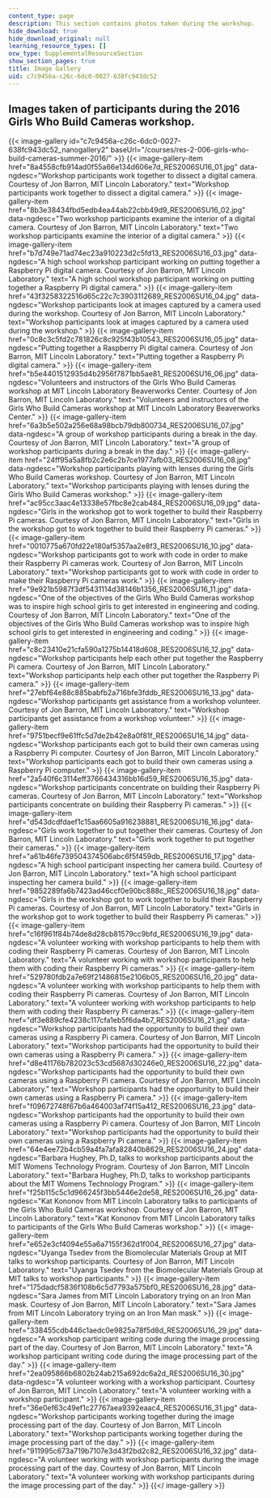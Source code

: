 ```yaml
---
content_type: page
description: This section contains photos taken during the workshop.
hide_download: true
hide_download_original: null
learning_resource_types: []
ocw_type: SupplementalResourceSection
show_section_pages: true
title: Image Gallery
uid: c7c9456a-c26c-6dc0-0027-638fc943dc52
---
```


Images taken of participants during the 2016 Girls Who Build Cameras workshop.
------------------------------------------------------------------------------
{{< image-gallery id="c7c9456a-c26c-6dc0-0027-638fc943dc52_nanogallery2" baseUrl="/courses/res-2-006-girls-who-build-cameras-summer-2016/" >}}
{{< image-gallery-item href="8a4558cfb914ad0f55a66e134d606e7d_RES2006SU16_01.jpg" data-ngdesc="Workshop participants work together to dissect a digital camera. Courtesy of Jon Barron, MIT Lincoln Laboratory." text="Workshop participants work together to dissect a digital camera." >}}
{{< image-gallery-item href="8b3e38434fbd5edb4ea44ab22cbb49d9_RES2006SU16_02.jpg" data-ngdesc="Two workshop participants examine the interior of a digital camera. Courtesy of Jon Barron, MIT Lincoln Laboratory." text="Two workshop participants examine the interior of a digital camera." >}}
{{< image-gallery-item href="b7d749e71ad74ec23a910223d2c5fd13_RES2006SU16_03.jpg" data-ngdesc="A high school workshop participant working on putting together a Raspberry Pi digital camera. Courtesy of Jon Barron, MIT Lincoln Laboratory." text="A high school workshop participant working on putting together a Raspberry Pi digital camera." >}}
{{< image-gallery-item href="43f3258322516d65c22c7c3903112689_RES2006SU16_04.jpg" data-ngdesc="Workshop participants look at images captured by a camera used during the workshop. Courtesy of Jon Barron, MIT Lincoln Laboratory." text="Workshop participants look at images captured by a camera used during the workshop." >}}
{{< image-gallery-item href="0c8c3c5fd2c781826c8c925f43b10543_RES2006SU16_05.jpg" data-ngdesc="Putting together a Raspberry Pi digital camera. Courtesy of Jon Barron, MIT Lincoln Laboratory." text="Putting together a Raspberry Pi digital camera." >}}
{{< image-gallery-item href="b5e4401512935d4b2956f7871bb5ae81_RES2006SU16_06.jpg" data-ngdesc="Volunteers and instructors of the Girls Who Build Cameras workshop at MIT Lincoln Laboratory Beaverworks Center. Courtesy of Jon Barron, MIT Lincoln Laboratory." text="Volunteers and instructors of the Girls Who Build Cameras workshop at MIT Lincoln Laboratory Beaverworks Center." >}}
{{< image-gallery-item href="6a3b5e502a256e68a98bcb79db800734_RES2006SU16_07.jpg" data-ngdesc="A group of workshop participants during a break in the day. Courtesy of Jon Barron, MIT Lincoln Laboratory." text="A group of workshop participants during a break in the day." >}}
{{< image-gallery-item href="24ff95a5a8fb2c2e6c2b7ce1977afb03_RES2006SU16_08.jpg" data-ngdesc="Workshop participants playing with lenses during the Girls Who Build Cameras workshop. Courtesy of Jon Barron, MIT Lincoln Laboratory." text="Workshop participants playing with lenses during the Girls Who Build Cameras workshop." >}}
{{< image-gallery-item href="ac95cc3aac4e13338e57fbc8e2cab484_RES2006SU16_09.jpg" data-ngdesc="Girls in the workshop got to work together to build their Raspberry Pi cameras. Courtesy of Jon Barron, MIT Lincoln Laboratory." text="Girls in the workshop got to work together to build their Raspberry Pi cameras." >}}
{{< image-gallery-item href="0010775a670fd22e180af5357aa2e8f3_RES2006SU16_10.jpg" data-ngdesc="Workshop participants got to work with code in order to make their Raspberry Pi cameras work. Courtesy of Jon Barron, MIT Lincoln Laboratory." text="Workshop participants got to work with code in order to make their Raspberry Pi cameras work." >}}
{{< image-gallery-item href="9e921b5987f3df5431114d38146b1356_RES2006SU16_11.jpg" data-ngdesc="One of the objectives of the Girls Who Build Cameras workshop was to inspire high school girls to get interested in engineering and coding. Courtesy of Jon Barron, MIT Lincoln Laboratory." text="One of the objectives of the Girls Who Build Cameras workshop was to inspire high school girls to get interested in engineering and coding." >}}
{{< image-gallery-item href="c8c23410e21cfa590a1275b14418d608_RES2006SU16_12.jpg" data-ngdesc="Workshop participants help each other put together the Raspberry Pi camera. Courtesy of Jon Barron, MIT Lincoln Laboratory." text="Workshop participants help each other put together the Raspberry Pi camera." >}}
{{< image-gallery-item href="27ebf64e88c885babfb2a716bfe3fddb_RES2006SU16_13.jpg" data-ngdesc="Workshop participants get assistance from a workshop volunteer. Courtesy of Jon Barron, MIT Lincoln Laboratory." text="Workshop participants get assistance from a workshop volunteer." >}}
{{< image-gallery-item href="9751becf9e61ffc5d7de2b42e8a0f81f_RES2006SU16_14.jpg" data-ngdesc="Workshop participants each got to build their own cameras using a Raspberry Pi computer. Courtesy of Jon Barron, MIT Lincoln Laboratory." text="Workshop participants each got to build their own cameras using a Raspberry Pi computer." >}}
{{< image-gallery-item href="2a540f6c3114eff3766434316bb16d59_RES2006SU16_15.jpg" data-ngdesc="Workshop participants concentrate on building their Raspberry Pi cameras. Courtesy of Jon Barron, MIT Lincoln Laboratory." text="Workshop participants concentrate on building their Raspberry Pi cameras." >}}
{{< image-gallery-item href="d543dcdfdaef1c15aa6605a916238881_RES2006SU16_16.jpg" data-ngdesc="Girls work together to put together their cameras. Courtesy of Jon Barron, MIT Lincoln Laboratory." text="Girls work together to put together their cameras." >}}
{{< image-gallery-item href="a61b46fe739504374506abc6f5f459db_RES2006SU16_17.jpg" data-ngdesc="A high school participant inspecting her camera build. Courtesy of Jon Barron, MIT Lincoln Laboratory." text="A high school participant inspecting her camera build." >}}
{{< image-gallery-item href="9852289fa6b7423ad46ccf0e90bc888c_RES2006SU16_18.jpg" data-ngdesc="Girls in the workshop got to work together to build their Raspberry Pi cameras. Courtesy of Jon Barron, MIT Lincoln Laboratory." text="Girls in the workshop got to work together to build their Raspberry Pi cameras." >}}
{{< image-gallery-item href="c16f961f84b74de8d28cb81579cc9bfd_RES2006SU16_19.jpg" data-ngdesc="A volunteer working with workshop participants to help them with coding their Raspberry Pi cameras. Courtesy of Jon Barron, MIT Lincoln Laboratory." text="A volunteer working with workshop participants to help them with coding their Raspberry Pi cameras." >}}
{{< image-gallery-item href="529780fdb2a7e69f21486815e2106b05_RES2006SU16_20.jpg" data-ngdesc="A volunteer working with workshop participants to help them with coding their Raspberry Pi cameras. Courtesy of Jon Barron, MIT Lincoln Laboratory." text="A volunteer working with workshop participants to help them with coding their Raspberry Pi cameras." >}}
{{< image-gallery-item href="df3e889cfe4238c117cfa1eb5f6da4b7_RES2006SU16_21.jpg" data-ngdesc="Workshop participants had the opportunity to build their own cameras using a Raspberry Pi camera. Courtesy of Jon Barron, MIT Lincoln Laboratory." text="Workshop participants had the opportunity to build their own cameras using a Raspberry Pi camera." >}}
{{< image-gallery-item href="d8e41176b782023c53cd5687d30246e0_RES2006SU16_22.jpg" data-ngdesc="Workshop participants had the opportunity to build their own cameras using a Raspberry Pi camera. Courtesy of Jon Barron, MIT Lincoln Laboratory." text="Workshop participants had the opportunity to build their own cameras using a Raspberry Pi camera." >}}
{{< image-gallery-item href="f09672748f67b6a464003af74f15a412_RES2006SU16_23.jpg" data-ngdesc="Workshop participants had the opportunity to build their own cameras using a Raspberry Pi camera. Courtesy of Jon Barron, MIT Lincoln Laboratory." text="Workshop participants had the opportunity to build their own cameras using a Raspberry Pi camera." >}}
{{< image-gallery-item href="64e4ee72b4cb59a4fa7afa82840b8629_RES2006SU16_24.jpg" data-ngdesc="Barbara Hughey, Ph.D, talks to workshop participants about the MIT Womens Technology Program. Courtesy of Jon Barron, MIT Lincoln Laboratory." text="Barbara Hughey, Ph.D, talks to workshop participants about the MIT Womens Technology Program." >}}
{{< image-gallery-item href="f25b115c5c1d966245f3bb5446e2de58_RES2006SU16_26.jpg" data-ngdesc="Kat Kononov from MIT Lincoln Laboratory talks to participants of the Girls Who Build Cameras workshop. Courtesy of Jon Barron, MIT Lincoln Laboratory." text="Kat Kononov from MIT Lincoln Laboratory talks to participants of the Girls Who Build Cameras workshop." >}}
{{< image-gallery-item href="e652e3cf4094e55a6a7155f362d1f004_RES2006SU16_27.jpg" data-ngdesc="Uyanga Tsedev from the Biomolecular Materials Group at MIT talks to workshop participants. Courtesy of Jon Barron, MIT Lincoln Laboratory." text="Uyanga Tsedev from the Biomolecular Materials Group at MIT talks to workshop participants." >}}
{{< image-gallery-item href="175dadcf5836f108b6c5d7793a575bf0_RES2006SU16_28.jpg" data-ngdesc="Sara James from MIT Lincoln Laboratory trying on an Iron Man mask. Courtesy of Jon Barron, MIT Lincoln Laboratory." text="Sara James from MIT Lincoln Laboratory trying on an Iron Man mask." >}}
{{< image-gallery-item href="338455cdb446c1aedc0e9825a78f5d8d_RES2006SU16_29.jpg" data-ngdesc="A workshop participant writing code during the image processing part of the day. Courtesy of Jon Barron, MIT Lincoln Laboratory." text="A workshop participant writing code during the image processing part of the day." >}}
{{< image-gallery-item href="2ea095866b6802b24ab215a692dc6a2d_RES2006SU16_30.jpg" data-ngdesc="A volunteer working with a workshop participant. Courtesy of Jon Barron, MIT Lincoln Laboratory." text="A volunteer working with a workshop participant." >}}
{{< image-gallery-item href="36e0ef63c49ef1c27767aea9392eaac4_RES2006SU16_31.jpg" data-ngdesc="Workshop participants working together during the image processing part of the day. Courtesy of Jon Barron, MIT Lincoln Laboratory." text="Workshop participants working together during the image processing part of the day." >}}
{{< image-gallery-item href="911995c673a719b7107e3d43f2bd2c82_RES2006SU16_32.jpg" data-ngdesc="A volunteer working with workshop participants during the image processing part of the day. Courtesy of Jon Barron, MIT Lincoln Laboratory." text="A volunteer working with workshop participants during the image processing part of the day." >}}
{{</ image-gallery >}}